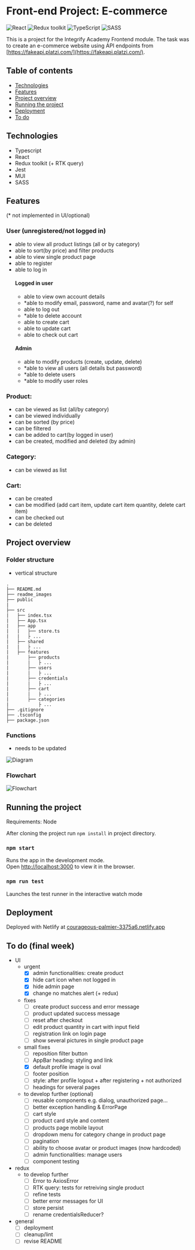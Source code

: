 # Front-end Project: E-commerce

![React](https://img.shields.io/badge/React-v.18-blue)
![Redux toolkit](https://img.shields.io/badge/RTK-v.1-purple)
![TypeScript](https://img.shields.io/badge/TypeScript-v.4-green)
![SASS](https://img.shields.io/badge/SASS-v.1-hotpink)

This is a project for the Integrify Academy Frontend module. The task was to create an e-commerce website using API endpoints from [https://fakeapi.platzi.com/](https://fakeapi.platzi.com/).

## Table of contents
- [Technologies](#technologies)
- [Features](#features)
- [Project overview](#project-overview)
- [Running the project](#running-the-project)
- [Deployment](#deployment)
- [To do](#to-do)

## Technologies

- Typescript
- React
- Redux toolkit (+ RTK query)
- Jest
- MUI
- SASS

## Features

(* not implemented in UI/optional)

### User (unregistered/not logged in)
- able to view all product listings (all or by category)
- able to sort(by price) and filter products
- able to view single product page
- able to register
- able to log in
	#### Logged in user
	- able to view own account details
	- *able to modify email, password, name and avatar(?) for self
	- able to log out
	- *able to delete account
	- able to create cart
	- able to update cart
	- able to check out cart
	#### Admin
  - able to modify products (create, update, delete)
  - *able to view all users (all details but password)
  - *able to delete users
  - *able to modify user roles

### Product: 
- can be viewed as list (all/by category)
- can be viewed individually
- can be sorted (by price)
- can be filtered
- can be added to cart(by logged in user)
- can be created, modified and deleted (by admin)

### Category:
- can be viewed as list

### Cart:
- can be created
- can be modified (add cart item, update cart item quantity, delete cart item)
- can be checked out
- can be deleted

## Project overview

### Folder structure

- vertical structure

````
.
├── README.md
├── readme_images
├── public
|
├── src
|   ├── index.tsx
|   ├── App.tsx
|   ├── app
|   |   ├── store.ts
|   |   ├ ...
|   ├── shared
|   |   ├ ...
|   ├── features
|       ├── products
|       |   ├ ...
|       ├── users
|       |   ├ ...
|       ├── credentials
|       |   ├ ...
|       ├── cart
|       |   ├ ...
|       ├── categories
|           ├ ...
├── .gitignore
├── .tsconfig
├── package.json
````

### Functions

- needs to be updated

![Diagram](readme_images/E-commerceDiagram.png)

### Flowchart

![Flowchart](readme_images/E-commerceFlowchart.png)

## Running the project

Requirements: Node

After cloning the project run `npm install` in project directory.

### `npm start`

Runs the app in the development mode.\
Open [http://localhost:3000](http://localhost:3000) to view it in the browser.

### `npm run test`

Launches the test runner in the interactive watch mode

## Deployment

Deployed with Netlify at [courageous-palmier-3375a6.netlify.app](courageous-palmier-3375a6.netlify.app)

## To do (final week)
- UI
	- urgent
		- [x] admin functionalities: create product
		- [x] hide cart icon when not logged in
		- [x] hide admin page
		- [x] change no matches alert (+ redux)
	- fixes
		- [ ] create product success and error message
		- [ ] product updated success message
		- [ ] reset after checkout
		- [ ] edit product quantity in cart with input field
		- [ ] registration link on login page
		- [ ] show several pictures in single product page
	- small fixes
		- [ ] reposition filter button
		- [ ] AppBar heading: styling and link
		- [x] default profile image is oval
		- [ ] footer position
		- [ ] style: after profile logout + after registering + not authorized
		- [ ] headings for several pages
	- to develop further (optional)
		- [ ] reusable components e.g. dialog, unauthorized page...
		- [ ] better exception handling & ErrorPage
		- [ ] cart style
		- [ ] product card style and content
		- [ ] products page mobile layout
		- [ ] dropdown menu for category change in product page
		- [ ] pagination
		- [ ] ability to choose avatar or product images (now hardcoded)
		- [ ] admin functionalities: manage users
		- [ ] component testing
- redux
	- to develop further
		- [ ] Error to AxiosError
		- [ ] RTK query: tests for retreiving single product
		- [ ] refine tests
		- [ ] better error messages for UI
		- [ ] store persist
		- [ ] rename credentialsReducer?
- general
	- [ ] deployment
	- [ ] cleanup/lint
	- [ ] revise README
